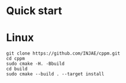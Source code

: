 # Quick start

# Linux
```
git clone https://github.com/INJAE/cppm.git
cd cppm
sudo cmake -H. -Bbuild
cd build
sudo cmake --build . --target install
```

